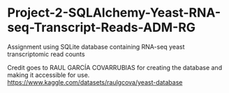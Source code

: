 # Project-2-SQLAlchemy-Yeast-RNA-seq-Transcript-Reads-ADM-RG
Assignment using SQLite database containing RNA-seq yeast transcriptomic read counts 


Credit goes to RAUL GARCÍA COVARRUBIAS for creating the database and making it accessible for use.
https://www.kaggle.com/datasets/raulgcova/yeast-database

